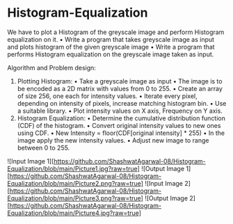 # Histogram-Equalization

We have to plot a Histogram of the greyscale image and perform Histogram equalization on it.
•	Write a program that takes greyscale image as input and plots histogram of the given greyscale image
•	Write a program that performs Histogram equalization on the greyscale image taken as input.

Algorithm and Problem design:
1.	Plotting Histogram:
•	Take a greyscale image as input
•	The image is to be encoded as a 2D matrix with values from 0 to 255.
•	Create an array of size 256, one each for intensity values.
•	Iterate every pixel, depending on intensity of pixels, increase matching histogram bin.
•	Use a suitable library.
•	Plot intensity values on X axis, Frequency on Y axis.
2.	Histogram Equalization:
•	Determine the cumulative distribution function (CDF) of the histogram.
•	Convert original intensity values to new ones using CDF.
•	New Intensity = floor(CDF[original intensity] * 255)
•	In the image apply the new intensity values.
•	Adjust new image to range between 0 to 255.

![Input Image 1][https://github.com/ShashwatAgarwal-08/Histogram-Equalization/blob/main/Picture1.jpg?raw=true]
![Output Image 1][https://github.com/ShashwatAgarwal-08/Histogram-Equalization/blob/main/Picture2.png?raw=true]
![Input Image 2][https://github.com/ShashwatAgarwal-08/Histogram-Equalization/blob/main/Picture3.png?raw=true]
![Output Image 2][https://github.com/ShashwatAgarwal-08/Histogram-Equalization/blob/main/Picture4.jpg?raw=true]
